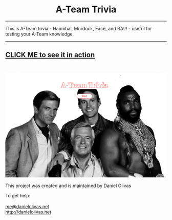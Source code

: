 <h1 align="center">
A-Team Trivia
</h1>

***

This is A-Team trivia - Hannibal, Murdock, Face, and BA!!! - useful for testing your A-Team knowledge.

---
[CLICK ME to see it in action](https://olivas1406.github.io/A_Team_Trivia/)
<br><br>
---
![A Team Triva Screen Cap](./ateam.png)

This project was created and is maintained by Daniel Olivas

To get help:<br><br>
me@danielolivas.net<br>
http://danielolivas.net











